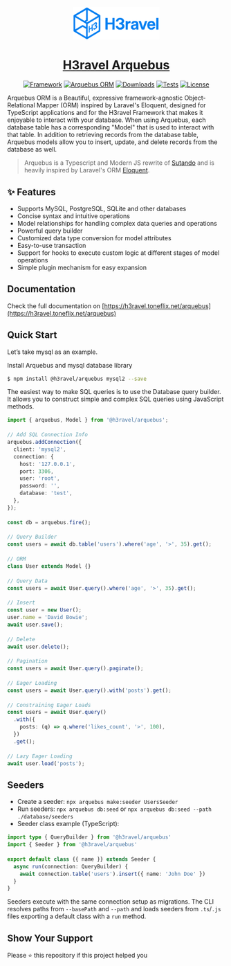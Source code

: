 <div align="center">
  <a href="https://h3ravel.toneflix.net"  target="_blank">
    <img src="https://raw.githubusercontent.com/h3ravel/assets/refs/heads/main/logo-full.svg" width="200" alt="H3ravel Logo">
  </a>
  <h1 align="center"><a href="https://h3ravel.toneflix.net/arquebus">H3ravel Arquebus</a></h1>

[![Framework][ix]][lx]
[![Arquebus ORM][i1]][l1]
[![Downloads][d1]][l1]
[![Tests][tei]][tel]
[![License][lini]][linl]

</div>

Arquebus ORM is a Beautiful, expressive framework-agnostic Object-Relational Mapper (ORM) inspired by Laravel's Eloquent, designed for TypeScript applications and for the H3ravel Framework that makes it enjoyable to interact with your database. When using Arquebus, each database table has a corresponding "Model" that is used to interact with that table. In addition to retrieving records from the database table, Arquebus models allow you to insert, update, and delete records from the database as well.

> Arquebus is a Typescript and Modern JS rewrite of [Sutando](https://sutando.org/) and is heavily inspired by Laravel's ORM [Eloquent](https://laravel.com/docs/12.x/eloquent).

## ✨ Features

- Supports MySQL, PostgreSQL, SQLite and other databases
- Concise syntax and intuitive operations
- Model relationships for handling complex data queries and operations
- Powerful query builder
- Customized data type conversion for model attributes
- Easy-to-use transaction
- Support for hooks to execute custom logic at different stages of model operations
- Simple plugin mechanism for easy expansion

## Documentation

Check the full documentation on [https://h3ravel.toneflix.net/arquebus](https://h3ravel.toneflix.net/arquebus)

## Quick Start

Let’s take mysql as an example.

Install Arquebus and mysql database library

```sh
$ npm install @h3ravel/arquebus mysql2 --save
```

The easiest way to make SQL queries is to use the Database query builder. It allows you to construct simple and complex SQL queries using JavaScript methods.

```ts
import { arquebus, Model } from '@h3ravel/arquebus';

// Add SQL Connection Info
arquebus.addConnection({
  client: 'mysql2',
  connection: {
    host: '127.0.0.1',
    port: 3306,
    user: 'root',
    password: '',
    database: 'test',
  },
});

const db = arquebus.fire();

// Query Builder
const users = await db.table('users').where('age', '>', 35).get();

// ORM
class User extends Model {}

// Query Data
const users = await User.query().where('age', '>', 35).get();

// Insert
const user = new User();
user.name = 'David Bowie';
await user.save();

// Delete
await user.delete();

// Pagination
const users = await User.query().paginate();

// Eager Loading
const users = await User.query().with('posts').get();

// Constraining Eager Loads
const users = await User.query()
  .with({
    posts: (q) => q.where('likes_count', '>', 100),
  })
  .get();

// Lazy Eager Loading
await user.load('posts');
```

## Seeders

- Create a seeder: `npx arquebus make:seeder UsersSeeder`
- Run seeders: `npx arquebus db:seed` or `npx arquebus db:seed --path ./database/seeders`
- Seeder class example (TypeScript):

```ts
import type { QueryBuilder } from '@h3ravel/arquebus'
import { Seeder } from '@h3ravel/arquebus'

export default class {{ name }} extends Seeder {
  async run(connection: QueryBuilder) {
    await connection.table('users').insert({ name: 'John Doe' })
  }
}

```

Seeders execute with the same connection setup as migrations. The CLI resolves paths from `--basePath` and `--path` and loads seeders from `.ts`/`.js` files exporting a default class with a `run` method.

## Show Your Support

Please ⭐️ this repository if this project helped you

[ix]: https://img.shields.io/npm/v/%40h3ravel%2Fcore?style=flat-square&label=Framework&color=%230970ce
[lx]: https://www.npmjs.com/package/@h3ravel/core
[i1]: https://img.shields.io/npm/v/%40h3ravel%2Farquebus?style=flat-square&label=@h3ravel/arquebus&color=%230970ce
[l1]: https://www.npmjs.com/package/@h3ravel/arquebus
[d1]: https://img.shields.io/npm/dt/%40h3ravel%2Farquebus?style=flat-square&label=Downloads&link=https%3A%2F%2Fwww.npmjs.com%2Fpackage%2F%40h3ravel%2Farquebus
[linl]: https://github.com/h3ravel/arquebus/blob/main/LICENSE
[lini]: https://img.shields.io/github/license/h3ravel/arquebus
[tel]: https://github.com/h3ravel/arquebus/actions/workflows/tests.yml
[tei]: https://github.com/h3ravel/arquebus/workflows/tests/badge.svg
